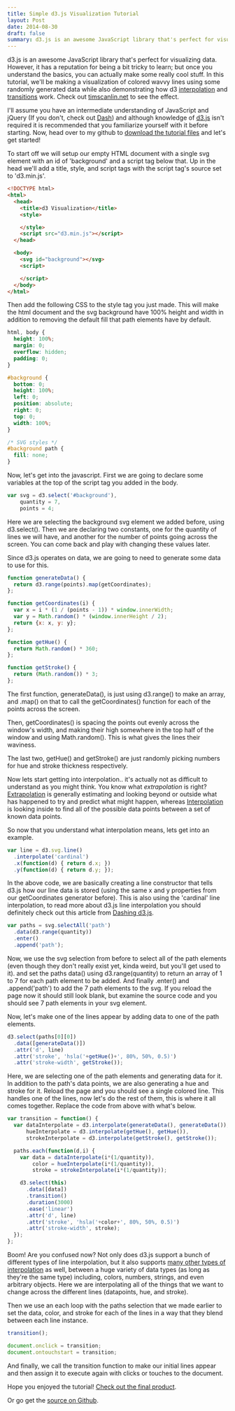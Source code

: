 ```yaml
---
title: Simple d3.js Visualization Tutorial
layout: Post
date: 2014-08-30
draft: false
summary: d3.js is an awesome JavaScript library that's perfect for visualizing data. However, it has a reputation for being a bit tricky to learn; but once you understand the basics, you can actually make some really cool stuff.
---
```


d3.js is an awesome JavaScript library that's perfect for visualizing data. However, it has a reputation for being a bit tricky to learn; but once you understand the basics, you can actually make some really cool stuff. In this tutorial, we'll be making a visualization of colored wavvy lines using some randomly generated data while also demonstrating how d3 [interpolation](https://github.com/mbostock/d3/wiki/Transitions#d3_interpolate) and [transitions](https://github.com/mbostock/d3/wiki/Transitions) work. Check out [timscanlin.net](http://timscanlin.net) to see the effect.

I'll assume you have an intermediate understanding of JavaScript and jQuery (If you don't, check out [Dash](https://dash.generalassemb.ly/)) and although knowledge of [d3.js](http://d3js.org/) isn't required it is recommended that you familiarize yourself with it before starting. Now, head over to my github to [download the tutorial files](https://github.com/tscanlin/timscanlin-demos) and let's get started!

To start off we will setup our empty HTML document with a single svg element with an id of 'background' and a script tag below that. Up in the head we'll add a title, style, and script tags with the script tag's source set to 'd3.min.js'.

~~~ html
<!DOCTYPE html>
<html>
  <head>
    <title>d3 Visualization</title>
    <style>

    </style>
    <script src="d3.min.js"></script>
  </head>

  <body>
    <svg id="background"></svg>
    <script>

    </script>
  </body>
</html>
~~~

Then add the following CSS to the style tag you just made. This will make the html document and the svg background have 100% height and width in addition to removing the default fill that path elements have by default.

~~~ css
html, body {
  height: 100%;
  margin: 0;
  overflow: hidden;
  padding: 0;
}

#background {
  bottom: 0;
  height: 100%;
  left: 0;
  position: absolute;
  right: 0;
  top: 0;
  width: 100%;
}

/* SVG styles */
#background path {
  fill: none;
}
~~~

Now, let's get into the javascript. First we are going to declare some variables at the top of the script tag you added in the body.

~~~ js
var svg = d3.select('#background'),
    quantity = 7,
    points = 4;
~~~

Here we are selecting the background svg element we added before, using d3.select(). Then we are declaring two constants, one for the quantity of lines we will have, and another for the number of points going across the screen. You can come back and play with changing these values later.

Since d3.js operates on data, we are going to need to generate some data to use for this.

~~~ js
function generateData() {
  return d3.range(points).map(getCoordinates);
};

function getCoordinates(i) {
  var x = i * (1 / (points - 1)) * window.innerWidth;
  var y = Math.random() * (window.innerHeight / 2);
  return {x: x, y: y};
};

function getHue() {
  return Math.random() * 360;
};

function getStroke() {
  return (Math.random()) * 3;
};
~~~

The first function, generateData(), is just using d3.range() to make an array, and .map() on that to call the getCoordinates() function for each of the points across the screen.

Then, getCoordinates() is spacing the points out evenly across the window's width, and making their high somewhere in the top half of the window and using Math.random(). This is what gives the lines their waviness.

The last two, getHue() and getStroke() are just randomly picking numbers for hue and stroke thickness respectively.


Now lets start getting into interpolation.. it's actually not as difficult to understand as you might think. You know what *extrapolation* is right? [Extrapolation](http://en.wikipedia.org/wiki/Extrapolation) is generally estimating and looking beyond or outside what has happened to try and predict what might happen, whereas [Interpolation](http://en.wikipedia.org/wiki/Interpolation) is looking inside to find all of the possible data points between a set of known data points.

So now that you understand what interpolation means, lets get into an example.

~~~ js
var line = d3.svg.line()
  .interpolate('cardinal')
  .x(function(d) { return d.x; })
  .y(function(d) { return d.y; });
~~~

In the above code, we are basically creating a line constructor that tells d3.js how our line data is stored (using the same x and y properties from our getCoordinates generator before). This is also using the 'cardinal' line interpolation, to read more about d3.js line interpolation you should definitely check out this article from [Dashing d3.js](https://www.dashingd3js.com/svg-paths-and-d3js).

~~~ js
var paths = svg.selectAll('path')
  .data(d3.range(quantity))
  .enter()
  .append('path');
~~~

Now, we use the svg selection from before to select all of the path elements (even though they don't really exist yet, kinda weird, but you'll get used to it). and set the paths data() using d3.range(quantity) to return an array of 1 to 7 for each path element to be added. And finally .enter() and .append('path') to add the 7 path elements to the svg. If you reload the page now it should still look blank, but examine the source code and you should see 7 path elements in your svg element.

Now, let's make one of the lines appear by adding data to one of the path elements.

~~~ js
d3.select(paths[0][0])
  .data([generateData()])
  .attr('d', line)
  .attr('stroke', 'hsla('+getHue()+', 80%, 50%, 0.5)')
  .attr('stroke-width', getStroke());
~~~

Here, we are selecting one of the path elements and generating data for it. In addition to the path's data points, we are also generating a hue and stroke for it. Reload the page and you should see a single colored line. This handles one of the lines, now let's do the rest of them, this is where it all comes together. Replace the code from above with what's below.

~~~ js
var transition = function() {
  var dataInterpolate = d3.interpolate(generateData(), generateData()),
      hueInterpolate = d3.interpolate(getHue(), getHue()),
      strokeInterpolate = d3.interpolate(getStroke(), getStroke());

  paths.each(function(d,i) {
    var data = dataInterpolate(i*(1/quantity)),
        color = hueInterpolate(i*(1/quantity)),
        stroke = strokeInterpolate(i*(1/quantity));

    d3.select(this)
      .data([data])
      .transition()
      .duration(3000)
      .ease('linear')
      .attr('d', line)
      .attr('stroke', 'hsla('+color+', 80%, 50%, 0.5)')
      .attr('stroke-width', stroke);
  });
};
~~~

Boom! Are you confused now? Not only does d3.js support a bunch of different types of line interpolation, but it also supports [many other types of interpolation](https://github.com/mbostock/d3/wiki/Transitions#d3_interpolate) as well, between a huge variety of data types (as long as they're the same type) including, colors, numbers, strings, and even arbitrary objects. Here we are interpolating all of the things that we want to change across the different lines (datapoints, hue, and stroke).

Then we use an each loop with the paths selection that we made earlier to set the data, color, and stroke for each of the lines in a way that they blend between each line instance.

~~~ js
transition();

document.onclick = transition;
document.ontouchstart = transition;
~~~

And finally, we call the transition function to make our initial lines appear and then assign it to execute again with clicks or touches to the document.

Hope you enjoyed the tutorial! [Check out the final product](http://tscanlin.github.io/timscanlin-demos/visualization.html).

Or go get the [source on Github](https://github.com/tscanlin/timscanlin-demos).
